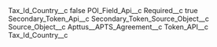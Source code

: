<?xml version="1.0" encoding="UTF-8"?>
<CustomMetadata xmlns="http://soap.sforce.com/2006/04/metadata" xmlns:xsi="http://www.w3.org/2001/XMLSchema-instance" xmlns:xsd="http://www.w3.org/2001/XMLSchema">
    <label>Tax_Id_Country__c</label>
    <protected>false</protected>
    <values>
        <field>POI_Field_Api__c</field>
        <value xsi:nil="true"/>
    </values>
    <values>
        <field>Required__c</field>
        <value xsi:type="xsd:boolean">true</value>
    </values>
    <values>
        <field>Secondary_Token_Api__c</field>
        <value xsi:nil="true"/>
    </values>
    <values>
        <field>Secondary_Token_Source_Object__c</field>
        <value xsi:nil="true"/>
    </values>
    <values>
        <field>Source_Object__c</field>
        <value xsi:type="xsd:string">Apttus__APTS_Agreement__c</value>
    </values>
    <values>
        <field>Token_API__c</field>
        <value xsi:type="xsd:string">Tax_Id_Country__c</value>
    </values>
</CustomMetadata>
